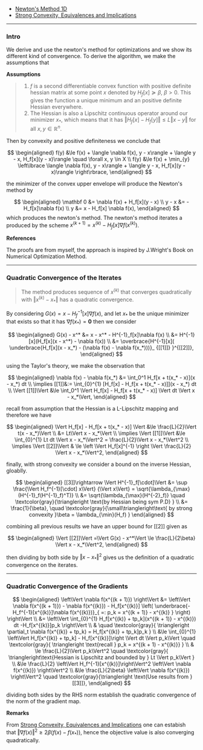 - [Newton's Method 1D](../../MATH%20464%20Numerical%20Analysis/Newton's%20Method%201D.md)
- [Strong Convexity, Equivalences and Implications](Strong%20Convexity,%20Equivalences%20and%20Implications.md)

---
### **Intro**

We derive and use the newton's method for optimizations and we show its different kind of convergence. To derive the algorithm, we make the assumptions that 

**Assumptions**
> 1. $f$ is a second differentiable convex function with positive definite hessian matrix at some point $x$ denoted by $H_f[x]\succeq \beta$, $\beta > 0$. This gives the function a unique minimum and an positive definite Hessian everywhere. 
> 2. The Hessian is also a Lipschitz continuous operator around our minimizer $x_*$, which means that it has $\Vert H_f[x] - H_f[y]\Vert\le L\Vert x - y\Vert$ for all $x, y \in \mathbb R^n$. 

Then by convexity and positive definiteness we conclude that 

$$
\begin{aligned}
    f(y) &\le f(x) + \langle \nabla f(x), y - x\rangle + 
    \langle y - x, H_f[x](y - x)\rangle \quad \forall x, y \in X
    \\
    f(y) &\le 
    f(x)  + \min_{y} \left\lbrace
       \langle \nabla f(x), y - x\rangle + 
       \langle y - x, H_f[x](y - x)\rangle
    \right\rbrace, 
\end{aligned}
$$

the minimizer of the convex upper envelope will produce the Newton's method by 

$$
\begin{aligned}
    \mathbf 0 &= \nabla f(x) + H_f[x](y - x)
    \\
    y - x &= -H_f[x]\nabla f(x)
    \\
    y &= x - H_f[x] \nabla f(x), 
\end{aligned}
$$
which produces the newton's method. The newton's method iterates a produced by the scheme $x^{(k + 1)}= x^{(k)} - H_f[x]\nabla f(x^{(k)})$. 


**References**

The proofs are from myself, the approach is inspired by J.Wright's Book on Numerical Optimization Method. 


---
### **Quadratic Convergence of the Iterates**

> The method produces sequence of $x^{(k)}$ that converges quadratically with $\Vert x^{(k)} - x_*\Vert$ has a quadratic convergence. 

By considering $G(x) = x - H^{-1}_f[x]\nabla f(x)$, and let $x_*$ be the unique minimizer that exists so that it has $\nabla f(x_*) = \mathbf 0$ then we consider

$$
\begin{aligned}
    G(x) - x^* &= x - x^* - H^{-1}_f[x]\nabla f(x)
    \\
    &= H^{-1}[x](H_f[x](x - x^*) - \nabla f(x))
    \\
    &= 
    \overbrace{H^{-1}[x](
        \underbrace{H_f[x](x - x_*) - (\nabla f(x) - \nabla f(x_*)))}_
        {[[1]]}
    }^{[[2]]}, 
\end{aligned}
$$

using the Taylor's theory, we make the observation that 

$$
\begin{aligned}
    \nabla f(x) - \nabla f(x_*) &= \int_0^1 
    H_f[x + t(x_* - x)](x - x_*)
    dt
    \\
    \implies 
    [[1]]&:= 
    \int_{0}^{1} 
        [H_f[x] - H_f[x + t(x_* - x)]](x - x_*)
    dt
    \\
    \Vert [[1]]\Vert &\le 
    \int_0^1 \Vert 
        H_f[x] - H_f[x + t(x_* - x)]
    \Vert dt \Vert x - x_*\Vert, 
\end{aligned}
$$

recall from assumption that the Hessian is a L-Lipschitz mapping and therefore we have 

$$
\begin{aligned}
    \Vert  H_f[x] - H_f[x + t(x_* - x)] \Vert
    &\le 
    \frac{L}{2}\Vert t(x - x_*)\Vert
    \\
    &= Lt\Vert x - x_*\Vert
    \\
    \implies 
    \Vert [[1]]\Vert &\le \int_{0}^{1} Lt dt
    \Vert x - x_*\Vert^2 = \frac{L}{2}\Vert x - x_*\Vert^2
    \\
    \implies \Vert [[2]]\Vert 
    & \le 
    \left 
    \Vert 
        H_f[x]^{-1}
    \right
    \Vert
    \frac{L}{2}
    \Vert x - x_*\Vert^2, 
\end{aligned}
$$

finally, with strong convexity we consider a bound on the inverse Hessian, gloablly. 

$$
\begin{aligned}
    [[3]]\rightarrow
    \Vert H^{-1}_f[\cdot]\Vert &= \sup \frac{\Vert H_f^{-1}[\cdot] x\Vert}
    {\Vert x\Vert}
    = \sqrt{\lambda_{\max}(H^{-1}_f(H^{-1}_f)^T)}
    \\
    &= \sqrt{\lambda_{\max}(H^{-2}_f)} \quad \textcolor{gray}{\triangleright \text{by Hessian being sym P.D}
    }
    \\
    &= \frac{1}{\beta}, 
    \quad 
    \textcolor{gray}{\small\triangleright\text{
        by strong convexity 
        }\beta = \lambda_{\min}(H_f)
    }
\end{aligned}
$$

combining all previous results we have an upper bound for \[\[2\]\] given as 

$$
\begin{aligned}
    \Vert [[2]]\Vert =\Vert G(x) - x^*\Vert \le \frac{L}{2\beta} \Vert x - x_*\Vert^2, 
\end{aligned}
$$

then dividing by both side by $\Vert x - x_*\Vert^2$ gives us the definition of a quadratic convergence on the iterates. 


---
### **Quadratic Convergence of the Gradients**

$$
\begin{aligned}
    \left\Vert 
        \nabla f(x^{(k + 1)})
    \right\Vert 
    &= 
    \left\Vert 
        \nabla f(x^{(k + 1)})
         - \nabla f(x^{(k)}) - H_f[x^{(k)}]
        \left(
            \underbrace{-H_f^{-1}[x^{(k)}]\nabla f(x^{(k)})}_{
                =: p_k = x^{(k + 1)} - x^{(k)}
            }
        \right)
    \right\Vert
    \\
    &= 
    \left\Vert 
        \int_{0}^{1} 
            H_f[x^{(k)} + tp_k](x^{(k + 1)} - x^{(k)})
        dt
        -H_f[x^{(k)}]p_k
    \right\Vert 
    \\
    & \quad \textcolor{gray}{
        \triangleright
        \partial_t \nabla f(x^{(k)} + tp_k) = H_f[x^{(k)} + tp_k]p_k
    }
    \\
    &\le 
    \int_{0}^{1} 
        \left\Vert H_f[x^{(k)} + tp_k] - H_f[x^{(k)}]\right
        \Vert 
    dt
    \Vert p_k\Vert \quad \textcolor{gray}{
        \triangleright \text{recall } p_k = x^{(k + 1) - x^{(k)}}
    }
    \\
    & \le 
    \frac{L}{2}\Vert p_k\Vert^2 \quad \textcolor{gray}{
        \triangleright\text{Hessian is Lipschitz and bounded by }
        Lt \Vert p_k\Vert
    }
    \\
    &\le 
    \frac{L}{2}
    \left\Vert H_f^{-1}[x^{(k)}]\right\Vert^2 
    \left\Vert 
        \nabla f(x^{(k)})
    \right\Vert^2 
    \\
    &\le \frac{L}{2\beta} \left\Vert \nabla f(x^{(k)})
    \right\Vert^2
    \quad \textcolor{gray}{\triangleright \text{Use results from }[[3]]}, 
\end{aligned}
$$

dividing both sides by the RHS norm establish the quadratic convergence of the norm of the gradient map. 

**Remarks**

From [Strong Convexity, Equivalences and Implications](Strong%20Convexity,%20Equivalences%20and%20Implications.md) one can estabish that $\Vert \nabla f(x)\Vert^2 \ge 2\beta(f(x) - f(x_*))$, hence the objective value is also converging quadratically. 

